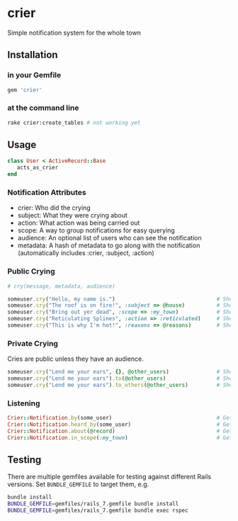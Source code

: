 crier
=====

Simple notification system for the whole town

## Installation

### in your Gemfile

```ruby
gem 'crier'
```

### at the command line

```bash
rake crier:create_tables # not working yet
```

## Usage

```ruby
class User < ActiveRecord::Base
   acts_as_crier
end
```

### Notification Attributes

* crier: Who did the crying
* subject: What they were crying about
* action: What action was being carried out
* scope: A way to group notifications for easy querying
* audience: An optional list of users who can see the notification
* metadata: A hash of metadata to go along with the notification (automatically includes :crier, :subject, :action)

### Public Crying

```ruby
# cry(message, metadata, audience)

someuser.cry("Hello, my name is.")                                # Shout about yourself
someuser.cry("The roof is on fire!", :subject => @house)          # Shout about the house
someuser.cry("Bring out yer dead", :scope => :my_town)            # Shout within a custom scope for finding
someuser.cry("Reticulating Splines", :action => :reticulated)     # Shout with a specific action verb for use in the view
someuser.cry("This is why I'm hot!", :reasons => @reasons)        # Shout with custom metadata
```

### Private Crying

Cries are public unless they have an audience.

```ruby
someuser.cry("Lend me your ears", {}, @other_users)               # Shout only to specific users
someuser.cry("Lend me your ears").to(@other_users)                # Shout only to specific users, alternate syntax, non-transactional
someuser.cry("Lend me your ears").to_others(@other_users)         # Shout only to specific users, alternate syntax, non-transactional, excludes crier from @other_users
```

### Listening

```ruby
Crier::Notification.by(some_user)                                 # Get all the notifications by a particular user
Crier::Notification.heard_by(some_user)                           # Get all the notifications the user heard
Crier::Notification.about(@record)                                # Get all the notifications with the given subject
Crier::Notification.in_scope(:my_town)                            # Get all the notifications within the given scope
```

## Testing

There are multiple gemfiles available for testing against different Rails versions.  Set `BUNDLE_GEMFILE` to target them, e.g.

```bash
bundle install
BUNDLE_GEMFILE=gemfiles/rails_7.gemfile bundle install
BUNDLE_GEMFILE=gemfiles/rails_7.gemfile bundle exec rspec
```
